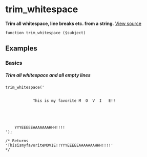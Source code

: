 
# trim_whitespace

**Trim all whitespace, line breaks etc. from a string.** [View source](https://bitbucket.org/Eiskis/baseline.php/src/default/source/strings/trim/trim_whitespace.php?at=default)

	function trim_whitespace ($subject)



## Examples

### Basics

##### Trim all whitespace and all empty lines
	trim_whitespace('


				This is my favorite M  O  V  I   E!!

					
					
							 	       

		YYYEEEEEAAAAAAAHHH!!!!
	');

	/* Returns
	'ThisismyfavoriteMOVIE!!YYYEEEEEAAAAAAAHHH!!!!'
	*/
